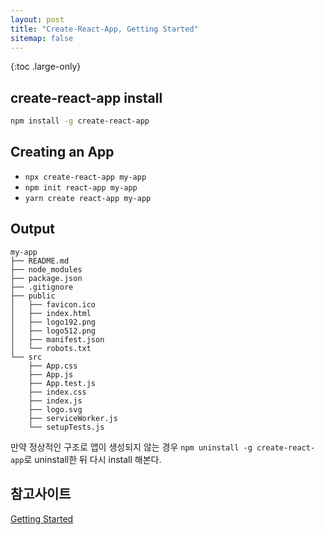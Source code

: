 ```yaml
---
layout: post
title: "Create-React-App, Getting Started"
sitemap: false
---
```


{:toc .large-only}

## create-react-app install

```bash
npm install -g create-react-app
```

## Creating an App

- `npx create-react-app my-app`
- `npm init react-app my-app`
- `yarn create react-app my-app`

## Output

```
my-app
├── README.md
├── node_modules
├── package.json
├── .gitignore
├── public
│   ├── favicon.ico
│   ├── index.html
│   ├── logo192.png
│   ├── logo512.png
│   ├── manifest.json
│   └── robots.txt
└── src
    ├── App.css
    ├── App.js
    ├── App.test.js
    ├── index.css
    ├── index.js
    ├── logo.svg
    ├── serviceWorker.js
    └── setupTests.js
```

만약 정상적인 구조로 앱이 생성되지 않는 경우 `npm uninstall -g create-react-app`로 uninstall한 뒤 다시 install 해본다.

## 참고사이트

[Getting Started](https://create-react-app.dev/docs/getting-started/)
